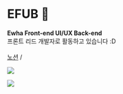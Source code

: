 # EFUB 🍻
**Ewha Front-end UI/UX Back-end**<br>
프론트 리드 개발자로 활동하고 있습니다 :D<br><br>
[노션](https://www.notion.so/EFUB-d5a045a85801423fa49d85a0e7611d22) / 

<a href="https://www.instagram.com/ewha_efub/?hl=ko"><img src="https://img.shields.io/badge/Instagram-E4405F?style=flat-square&logo=Instagram&logoColor=white&link=https://www.instagram.com/ewha_efub/?hl=ko"/></a>

<a href="https://www.notion.so/EFUB-d5a045a85801423fa49d85a0e7611d22"><img src="https://img.shields.io/badge/Notion-000000?style=flat-square&logo=Notion&logoColor=white&link=https://www.notion.so/EFUB-d5a045a85801423fa49d85a0e7611d22"/></a>
